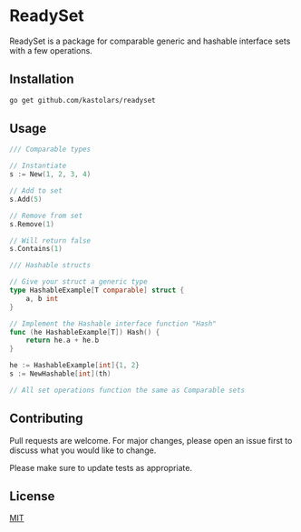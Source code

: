 # ReadySet

ReadySet is a package for comparable generic and hashable interface sets with a few operations.

## Installation
```bash
go get github.com/kastolars/readyset
```

## Usage

```go
/// Comparable types

// Instantiate
s := New(1, 2, 3, 4)

// Add to set
s.Add(5)

// Remove from set
s.Remove(1)

// Will return false
s.Contains(1)
```

```go
/// Hashable structs

// Give your struct a generic type
type HashableExample[T comparable] struct {
    a, b int
}

// Implement the Hashable interface function "Hash"
func (he HashableExample[T]) Hash() {
    return he.a + he.b
}

he := HashableExample[int]{1, 2}
s := NewHashable[int](th)

// All set operations function the same as Comparable sets
```

## Contributing
Pull requests are welcome. For major changes, please open an issue first to discuss what you would like to change.

Please make sure to update tests as appropriate.

## License
[MIT](https://choosealicense.com/licenses/mit/)